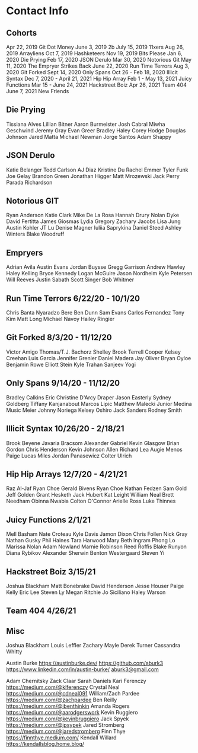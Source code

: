 # Contact Info

## Cohorts

Apr 22, 2019 Git Dot Money
June 3, 2019 2b
July 15, 2019 11xers
Aug 26, 2019 Arrayliens
Oct 7, 2019 Hashketeers
Nov 19, 2019 Bits Please
Jan 6, 2020 Die Prying
Feb 17, 2020 JSON Derulo
Mar 30, 2020 Notorious Git
May 11, 2020 The Empryer Strikes Back
June 22, 2020 Run Time Terrors
Aug 3, 2020 Git Forked
Sept 14, 2020 Only Spans
Oct 26 - Feb 18, 2020 Illicit Syntax
Dec 7, 2020 - April 21, 2021 Hip Hip Array
Feb 1 - May 13, 2021 Juicy Functions
Mar 15 - June 24, 2021 Hackstreet Boiz
Apr 26, 2021 Team 404
June 7, 2021 New Friends

## Die Prying

Tissiana Alves
Lillian Bitner
Aaron Burmeister
Josh Cabral
Miwha Geschwind
Jeremy Gray
Evan Greer
Bradley Haley
Corey Hodge
Douglas Johnson
Jared Matta
Michael Newman
Jorge Santos
Adam Shappy

## JSON Derulo

Katie Belanger
Todd Carlson
AJ Diaz
Kristine Du
Rachel Emmer
Tyler Funk
Joe Gelay
Brandon Green
Jonathan Higger
Matt Mrozewski
Jack Perry
Parada Richardson

## Notorious GIT

Ryan Anderson
Katie Clark
Mike De La Rosa
Hannah Drury
Nolan Dyke
David Fertitta
James Giosmas
Lydia Gregory
Zachary Jacobs
Lisa Jung
Austin Kohler
JT Lu
Denise Magner
Iuliia Saprykina
Daniel Steed
Ashley Winters
Blake Woodruff

## Empryers

Adrian Avila
Austin Evans
Jordan Buysse
Gregg Garrison
Andrew Hawley
Haley Kelling
Bryce Kennedy
Logan McGuire
Jason Nordheim
Kyle Petersen
Will Reeves
Justin Sabath
Scott Singer
Bob Whitmer

## Run Time Terrors 6/22/20 - 10/1/20

Chris Banta
Nyaradzo Bere
Ben Dunn
Sam Evans
Carlos Fernandez
Tony Kim
Matt Long
Michael Navoy
Hailey Ringier

## Git Forked 8/3/20 - 11/12/20

Victor Amigo
Thomas/T.J. Bachorz
Shelley Brook
Terrell Cooper
Kelsey Creehan
Luis Garcia
Jennifer Grenier
Daniel Madera
Jay Oliver
Bryan Oyloe
Benjamin Rowe
Elliott Stein
Kyle Trahan
Sanjeev Yogi

## Only Spans 9/14/20 - 11/12/20

Bradley Calkins
Eric Christine
D'Arcy Draper
Jason Easterly
Sydney Goldberg
Tiffany Kanjanabout
Marcos Lipic
Matthew Malecki
Junior Medina
Music Meier
Johnny Noriega
Kelsey Oshiro
Jack Sanders
Rodney Smith

## Illicit Syntax 10/26/20 - 2/18/21

Brook Beyene
Javaria Bracsom
Alexander Gabriel
Kevin Glasgow
Brian Gordon
Chris Henderson
Kevin Johnson
Allen Richard Lea
Augie Menos
Paige Lucas Miles
Jordan Panasewicz
Colter Ulrich

## Hip Hip Arrays 12/7/20 - 4/21/21

Raz Al-Jaf
Ryan Choe
Gerald Bivens
Ryan Choe
Nathan Fedzen
Sam Gold
Jeff Golden
Grant Hesketh
Jack Hubert
Kat Leight
William Neal
Brett Needham
Obinna Nwabia
Colton O'Connor
Arielle Ross
Luke Thinnes

## Juicy Functions 2/1/21

Mell Basham
Nate Croteau
Kyle Davis
Jamon Dixon
Chris Follen
Nick Gray
Nathan Gusky
Phil Haines
Tara Harwood
Mary Beth Ingram
Phong Lo
Marissa Nolan
Adam Nowland
Marnie Robinson
Reed Roffis
Blake Runyon
Diana Rybikov
Alexander Sherwin
Benton Westergaard
Steven Yi

## Hackstreet Boiz 3/15/21

Joshua Blackham
Matt Bonebrake
David Henderson
Jesse Houser
Paige Kelly
Eric Lee
Steven Ly
Megan Ritchie
Jo Siciliano
Haley Warson

## Team 404 4/26/21

## Misc

Joshua Blackham
Louis Leffler
Zachary Mayle
Derek Turner
Cassandra Whitty

Austin Burke
https://austinburke.dev/
https://github.com/aburk3
https://www.linkedin.com/in/austin-burke/
aburk3@gmail.com

Adam Chernitsky
Zack Claar
Sarah Daniels
Kari Ferenczy https://medium.com/@klferenczy
Crystal Neal https://medium.com/@cdneal091
William/Zach Pardee https://medium.com/@zachpardee
Ben Reilly https://medium.com/@ibenthinkin
Amanda Rogers https://medium.com/@aarodgerswork
Kevin Ruggiero https://medium.com/@kevinbruggiero
Jack Spyek https://medium.com/@jpsypek
Jared Stromberg https://medium.com/@jaredstromberg
Finn Thye https://finnthye.medium.com/
Kendall Willard https://kendallsblog.home.blog/
